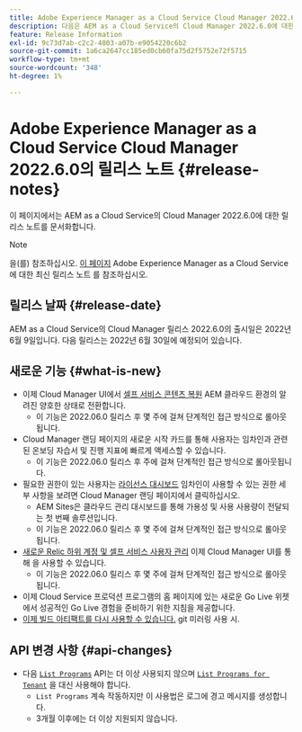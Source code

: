 ```yaml
---
title: Adobe Experience Manager as a Cloud Service Cloud Manager 2022.6.0의 릴리스 노트
description: 다음은 AEM as a Cloud Service의 Cloud Manager 2022.6.0에 대한 릴리스 노트입니다.
feature: Release Information
exl-id: 9c73d7ab-c2c2-4803-a07b-e9054220c6b2
source-git-commit: 1a6ca2647cc185ed0cb60fa75d2f5752e72f5715
workflow-type: tm+mt
source-wordcount: '348'
ht-degree: 1%

---
```



# Adobe Experience Manager as a Cloud Service Cloud Manager 2022.6.0의 릴리스 노트 {#release-notes}

이 페이지에서는 AEM as a Cloud Service의 Cloud Manager 2022.6.0에 대한 릴리스 노트를 문서화합니다.

>[!NOTE]
>
>을(를) 참조하십시오. [이 페이지](/help/release-notes/release-notes-cloud/release-notes-current.md) Adobe Experience Manager as a Cloud Service에 대한 최신 릴리스 노트 를 참조하십시오.

## 릴리스 날짜 {#release-date}

AEM as a Cloud Service의 Cloud Manager 릴리스 2022.6.0의 출시일은 2022년 6월 9일입니다. 다음 릴리스는 2022년 6월 30일에 예정되어 있습니다.

## 새로운 기능 {#what-is-new}

* 이제 Cloud Manager UI에서 [셀프 서비스 콘텐츠 복원](/help/operations/backup.md) AEM 클라우드 환경의 알려진 양호한 상태로 전환합니다.
   * 이 기능은 2022.06.0 릴리스 후 몇 주에 걸쳐 단계적인 접근 방식으로 롤아웃됩니다.
* Cloud Manager 랜딩 페이지의 새로운 시작 카드를 통해 사용자는 임차인과 관련된 온보딩 자습서 및 진행 지표에 빠르게 액세스할 수 있습니다.
   * 이 기능은 2022.06.0 릴리스 후 주에 걸쳐 단계적인 접근 방식으로 롤아웃됩니다.
* 필요한 권한이 있는 사용자는 [라이선스 대시보드](/help/implementing/cloud-manager/license-dashboard.md) 임차인이 사용할 수 있는 권한 세부 사항을 보려면 Cloud Manager 랜딩 페이지에서 클릭하십시오.
   * AEM Sites은 클라우드 관리 대시보드를 통해 가용성 및 사용 사용량이 전달되는 첫 번째 솔루션입니다.
   * 이 기능은 2022.06.0 릴리스 후 몇 주에 걸쳐 단계적인 접근 방식으로 롤아웃됩니다.
* [새로운 Relic 하위 계정 및 셀프 서비스 사용자 관리](/help/implementing/cloud-manager/user-access-new-relic.md) 이제 Cloud Manager UI를 통해 을 사용할 수 있습니다.
   * 이 기능은 2022.06.0 릴리스 후 몇 주에 걸쳐 단계적인 접근 방식으로 롤아웃됩니다.
* 이제 Cloud Service 프로덕션 프로그램의 홈 페이지에 있는 새로운 Go Live 위젯에서 성공적인 Go Live 경험을 준비하기 위한 지침을 제공합니다.
* [이제 빌드 아티팩트를 다시 사용할 수 있습니다.](/help/implementing/cloud-manager/getting-access-to-aem-in-cloud/setting-up-project.md#build-artifact-reuse) git 미러링 사용 시.

## API 변경 사항 {#api-changes}

* 다음 [`List Programs`](https://developer.adobe.com/experience-cloud/cloud-manager/reference/api/#operation/getPrograms) API는 더 이상 사용되지 않으며 [`List Programs for Tenant`](https://developer.adobe.com/experience-cloud/cloud-manager/reference/api/#operation/getProgramsForTenant) 을 대신 사용해야 합니다.
   * `List Programs` 계속 작동하지만 이 사용법은 로그에 경고 메시지를 생성합니다.
   * 3개월 이후에는 더 이상 지원되지 않습니다.

